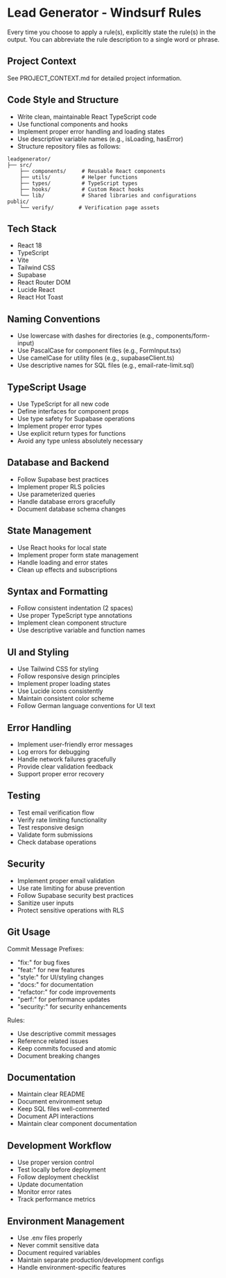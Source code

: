 # Lead Generator - Windsurf Rules

Every time you choose to apply a rule(s), explicitly state the rule(s) in the output. You can abbreviate the rule description to a single word or phrase.

## Project Context
See PROJECT_CONTEXT.md for detailed project information.

## Code Style and Structure
- Write clean, maintainable React TypeScript code
- Use functional components and hooks
- Implement proper error handling and loading states
- Use descriptive variable names (e.g., isLoading, hasError)
- Structure repository files as follows:
```
leadgenerator/
├── src/
    ├── components/     # Reusable React components
    ├── utils/          # Helper functions
    ├── types/          # TypeScript types
    ├── hooks/          # Custom React hooks
    └── lib/            # Shared libraries and configurations
public/
    └── verify/        # Verification page assets
```

## Tech Stack
- React 18
- TypeScript
- Vite
- Tailwind CSS
- Supabase
- React Router DOM
- Lucide React
- React Hot Toast

## Naming Conventions
- Use lowercase with dashes for directories (e.g., components/form-input)
- Use PascalCase for component files (e.g., FormInput.tsx)
- Use camelCase for utility files (e.g., supabaseClient.ts)
- Use descriptive names for SQL files (e.g., email-rate-limit.sql)

## TypeScript Usage
- Use TypeScript for all new code
- Define interfaces for component props
- Use type safety for Supabase operations
- Implement proper error types
- Use explicit return types for functions
- Avoid any type unless absolutely necessary

## Database and Backend
- Follow Supabase best practices
- Implement proper RLS policies
- Use parameterized queries
- Handle database errors gracefully
- Document database schema changes

## State Management
- Use React hooks for local state
- Implement proper form state management
- Handle loading and error states
- Clean up effects and subscriptions

## Syntax and Formatting
- Follow consistent indentation (2 spaces)
- Use proper TypeScript type annotations
- Implement clean component structure
- Use descriptive variable and function names

## UI and Styling
- Use Tailwind CSS for styling
- Follow responsive design principles
- Implement proper loading states
- Use Lucide icons consistently
- Maintain consistent color scheme
- Follow German language conventions for UI text

## Error Handling
- Implement user-friendly error messages
- Log errors for debugging
- Handle network failures gracefully
- Provide clear validation feedback
- Support proper error recovery

## Testing
- Test email verification flow
- Verify rate limiting functionality
- Test responsive design
- Validate form submissions
- Check database operations

## Security
- Implement proper email validation
- Use rate limiting for abuse prevention
- Follow Supabase security best practices
- Sanitize user inputs
- Protect sensitive operations with RLS

## Git Usage
Commit Message Prefixes:
- "fix:" for bug fixes
- "feat:" for new features
- "style:" for UI/styling changes
- "docs:" for documentation
- "refactor:" for code improvements
- "perf:" for performance updates
- "security:" for security enhancements

Rules:
- Use descriptive commit messages
- Reference related issues
- Keep commits focused and atomic
- Document breaking changes

## Documentation
- Maintain clear README
- Document environment setup
- Keep SQL files well-commented
- Document API interactions
- Maintain clear component documentation

## Development Workflow
- Use proper version control
- Test locally before deployment
- Follow deployment checklist
- Update documentation
- Monitor error rates
- Track performance metrics

## Environment Management
- Use .env files properly
- Never commit sensitive data
- Document required variables
- Maintain separate production/development configs
- Handle environment-specific features
